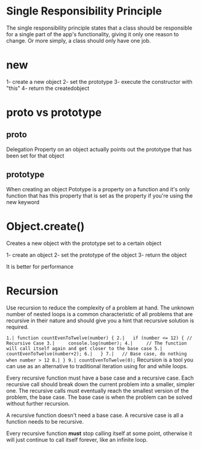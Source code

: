 # Single Responsibility Principle

The single responsibility principle states that a class should be responsible for a single part of the app's functionality, giving it only one reason to change. Or more simply, a class should only have one job.


# new

1- create a new object
2- set the prototype
3- execute the constructor with "this"
4- return the createdobject

# __proto__ vs prototype

## __proto__

Delegation
Property on an object actually points out the prototype that has been set for that object

## prototype

When creating an object
Pototype is a property on a function and it's only function that has this property that is set as the property if you're using the new keyword

# Object.create()

Creates a new object with the prototype set to a certain object

1- create an object
2- set the prototype of the object
3- return the object

It is better for performance

# Recursion

Use recursion to reduce the complexity of a problem at hand.
The unknown number of nested loops is a common characteristic of all problems that are recursive in their nature and should give you a hint that recursive solution is required.

`
1.| function countEvenToTwelve(number) {
2.|   if (number <= 12) { // Recursive Case
3.|     console.log(number);
4.|     // The function will call itself again and get closer to the base case
5.|     countEvenToTwelve(number+2);
6.|   }
7.|   // Base case, do nothing when number > 12
8.| }
9.| countEvenToTwelve(0);
`
Recursion is a tool you can use as an alternative to traditional iteration using for and while loops.

Every recursive function must have a base case and a recursive case.
Each recursive call should break down the current problem into a smaller, simpler one.
The recursive calls must eventually reach the smallest version of the problem, the base case.
The base case is when the problem can be solved without further recursion.

A recursive function doesn't need a base case. A recursive case is all a function needs to be recursive.

Every recursive function **must** stop calling itself at some point, otherwise it will just continue to call itself forever, like an infinite loop.
